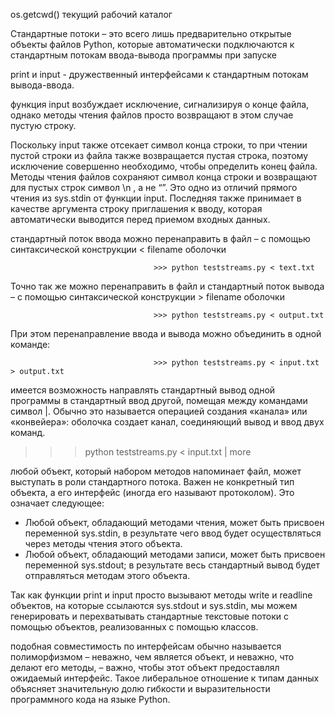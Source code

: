os.getcwd()
текущий рабочий каталог

Стандартные потоки – это всего лишь предварительно открытые объекты файлов Python, которые автоматически подключаются к стандартным потокам ввода-вывода программы при запуске

print и input - дружественный интерфейсами к стандартным потокам вывода-ввода.

функция input возбуждает исключение, сигнализируя о конце файла, однако методы чтения файлов просто возвращают в этом случае пустую строку.

Поскольку input также отсекает символ конца строки, то при чтении пустой строки из файла также возвращается пустая строка, поэтому исключение совершенно необходимо, чтобы определить конец файла.
Методы чтения файлов сохраняют символ конца строки и возвращают для пустых строк символ \n , а не “”. Это одно из отличий прямого чтения из sys.stdin от функции input. Последняя также принимает в качестве аргумента строку приглашения к вводу, которая автоматически выводится перед приемом входных данных.

стандартный поток ввода можно перенаправить в файл – с помощью синтаксической конструкции < filename оболочки

                                    >>> python teststreams.py < text.txt

Точно так же можно перенаправить в файл и стандартный поток вывода – с помощью
синтаксической конструкции > filename оболочки

                                    >>> python teststreams.py < output.txt

При этом перенаправление ввода и вывода можно объединить в одной команде:

                                    >>> python teststreams.py < input.txt > output.txt

имеется возможность направлять стандартный вывод одной программы в стандартный ввод другой, помещая между командами символ |. Обычно это называется операцией создания «канала» или «конвейера»: оболочка создает канал, соединяющий вывод и ввод двух команд.  

>>>  python teststreams.py < input.txt | more

любой объект, который набором методов напоминает файл, может выступать в роли стандартного потока. Важен не конкретный тип объекта, а его интерфейс (иногда его называют протоколом). Это означает следующее: 

 - Любой объект, обладающий методами чтения, может быть присвоен переменной sys.stdin, в результате чего ввод будет осуществляться через методы чтения этого объекта.
 - Любой объект, обладающий методами записи, может быть присвоен переменной sys.stdout; в результате весь стандартный вывод будет отправляться методам этого объекта.

 Так как функции print и input просто вызывают методы write и readline объектов, на которые ссылаются sys.stdout и sys.stdin, мы можем генерировать и перехватывать стандартные текстовые потоки с помощью объектов, реализованных с помощью классов.

 подобная совместимость по интерфейсам обычно называется полиморфизмом – неважно, чем является объект, и неважно, что делают его методы, – важно, чтобы этот объект предоставлял ожидаемый интерфейс. Такое либеральное отношение к типам данных объясняет значительную долю гибкости и выразительности программного кода на языке Python.
